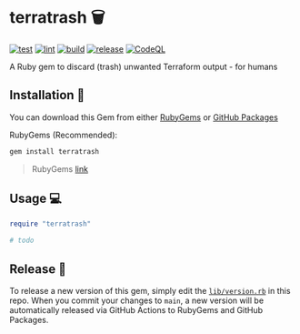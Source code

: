 # terratrash 🗑️

[![test](https://github.com/GrantBirki/terratrash/actions/workflows/test.yml/badge.svg)](https://github.com/GrantBirki/terratrash/actions/workflows/test.yml) [![lint](https://github.com/GrantBirki/terratrash/actions/workflows/lint.yml/badge.svg)](https://github.com/GrantBirki/terratrash/actions/workflows/lint.yml) [![build](https://github.com/GrantBirki/terratrash/actions/workflows/build.yml/badge.svg)](https://github.com/GrantBirki/terratrash/actions/workflows/build.yml) [![release](https://github.com/GrantBirki/terratrash/actions/workflows/release.yml/badge.svg)](https://github.com/GrantBirki/terratrash/actions/workflows/release.yml) [![CodeQL](https://github.com/GrantBirki/terratrash/actions/workflows/codeql-analysis.yml/badge.svg)](https://github.com/GrantBirki/terratrash/actions/workflows/codeql-analysis.yml)

A Ruby gem to discard (trash) unwanted Terraform output - for humans

## Installation 💎

You can download this Gem from either [RubyGems](https://rubygems.org/gems/terratrash) or [GitHub Packages](https://github.com/GrantBirki/terratrash/pkgs/rubygems/terratrash)

RubyGems (Recommended):

```bash
gem install terratrash
```

> RubyGems [link](https://rubygems.org/gems/terratrash)

## Usage 💻

```ruby
require "terratrash"

# todo
```

## Release 🚀

To release a new version of this gem, simply edit the [`lib/version.rb`](lib/version.rb) in this repo. When you commit your changes to `main`, a new version will be automatically released via GitHub Actions to RubyGems and GitHub Packages.
